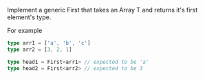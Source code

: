 <!--
 * @Descripttion: free
 * @version: 1.1
 * @Author: VLOU
 * @Date: 2022-05-15 16:08:26
 * @LastEditors: VLOU
 * @LastEditTime: 2022-05-15 16:08:27
-->

Implement a generic First<T> that takes an Array T and returns it's first element's type.

For example

```ts
type arr1 = ['a', 'b', 'c']
type arr2 = [3, 2, 1]

type head1 = First<arr1> // expected to be 'a'
type head2 = First<arr2> // expected to be 3
```